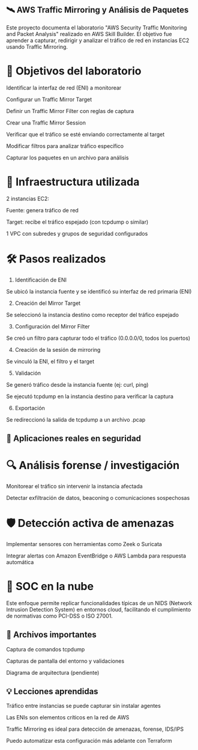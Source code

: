 ## 🛰️ AWS Traffic Mirroring y Análisis de Paquetes

Este proyecto documenta el laboratorio "AWS Security Traffic Monitoring and Packet Analysis" realizado en AWS Skill Builder. El objetivo fue aprender a capturar, redirigir y analizar el tráfico de red en instancias EC2 usando Traffic Mirroring.

# 🎯 Objetivos del laboratorio

Identificar la interfaz de red (ENI) a monitorear

Configurar un Traffic Mirror Target

Definir un Traffic Mirror Filter con reglas de captura

Crear una Traffic Mirror Session

Verificar que el tráfico se esté enviando correctamente al target

Modificar filtros para analizar tráfico específico

Capturar los paquetes en un archivo para análisis

# 📌 Infraestructura utilizada

2 instancias EC2:

Fuente: genera tráfico de red

Target: recibe el tráfico espejado (con tcpdump o similar)

1 VPC con subredes y grupos de seguridad configurados

# 🛠️ Pasos realizados

1. Identificación de ENI

Se ubicó la instancia fuente y se identificó su interfaz de red primaria (ENI)

2. Creación del Mirror Target

Se seleccionó la instancia destino como receptor del tráfico espejado

3. Configuración del Mirror Filter

Se creó un filtro para capturar todo el tráfico (0.0.0.0/0, todos los puertos)

4. Creación de la sesión de mirroring

Se vinculó la ENI, el filtro y el target

5. Validación

Se generó tráfico desde la instancia fuente (ej: curl, ping)

Se ejecutó tcpdump en la instancia destino para verificar la captura

6. Exportación

Se redireccionó la salida de tcpdump a un archivo .pcap

## 🧠 Aplicaciones reales en seguridad

# 🔍 Análisis forense / investigación

Monitorear el tráfico sin intervenir la instancia afectada

Detectar exfiltración de datos, beaconing o comunicaciones sospechosas

# 🛡️ Detección activa de amenazas

Implementar sensores con herramientas como Zeek o Suricata

Integrar alertas con Amazon EventBridge o AWS Lambda para respuesta automática

# 🧰 SOC en la nube

Este enfoque permite replicar funcionalidades típicas de un NIDS (Network Intrusion Detection System) en entornos cloud, facilitando el cumplimiento de normativas como PCI-DSS o ISO 27001.

## 📁 Archivos importantes

Captura de comandos tcpdump

Capturas de pantalla del entorno y validaciones

Diagrama de arquitectura (pendiente)

## 💡 Lecciones aprendidas

Tráfico entre instancias se puede capturar sin instalar agentes

Las ENIs son elementos críticos en la red de AWS

Traffic Mirroring es ideal para detección de amenazas, forense, IDS/IPS

Puedo automatizar esta configuración más adelante con Terraform

